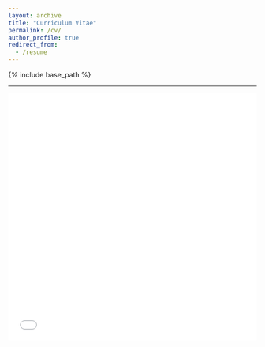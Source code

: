 ```yaml
---
layout: archive
title: "Curriculum Vitae"
permalink: /cv/
author_profile: true
redirect_from:
  - /resume
---
```


{% include base_path %}
<hr />
<iframe src="/files/cv.pdf" width="100%" height="500" frameborder="no" border="0" marginwidth="0" marginheight="0"></iframe>

<!--
# Education
## University of Hyderabad
  Integrated MA in Economics (2023) <br>
  * Dissertation: 
<hr />

# Skills
## Technical:
* Python
* Tableau
* Stata
* Advanced Excel

## Other:
* Content Writing
* Persuasive Writing
* Presentation Skills

## Languages:
* Telugu
* Hindi
* English
<hr/>

# Work Experience  
## Sakonsa:
July 2021 - Present, Remote
* Working with a team of legal and economic interns to author a data-driven research paper on the impact of
  ”Protection of Children from Sexual Offences (POCSO) Act, 2012”.
* Currently preparing literature reviews of existing research and analyzing the pattern of POCSO cases to identify 
  gaps in research.

## Society for Elimination of Rural Poverty:
April 2021 - June 2021, Visakhapatnam, Andhra Pradesh
* Prepared questionnaire for field surveys conducted for impact assessment of **Bank Linkage** scheme of Andhra 
  Pradesh Government which enables Self Help Group members get access to low interest loans and empowers
  them to pursue income generating activities.
* Prepared briefs for weekly meetings by developing insights from cleaning large data sets on excel regarding the  
  implementation of activities of **Stree Nidhi** program of Andhra Pradesh Government which includes rising 
  loans from commercial banks to provide short term business loans and loans for financial exigencies to and Self Help Group members.
    
## District Rural Development Agency:
November 2020 - February 2021, Visakhapatnam, Andhra Pradesh
* Compiled reports and provided administrative and assistance for the implementation of different **Pension Schemes** for transgender community, unmarried or divorced single       women, widows, fishermen, weavers, disabled and senior citizens.
* Drafted notes, policy briefs and prepared presentations for meetings regarding the implementation of **Rural Retail Chain**
  scheme of Andhra Pradesh Government which provides a marketing platforms for products made by Self help group members.
<hr />

# Positions of Responsibility
## Global Action Ambassador:
January, 2019 - January, 2020
* Undertook advocacy responsibilities as part of this status awarded by Studec International and Youth Now (Partner
  of UN habitat) at Global Goals Summit in Kuala Lumpur, Malaysia on 22nd January, 2019.Trained a team and
  conducted awareness sessions about UN sustainable development goals in government schools and low-cost private schools.
 
## Content Writer for UoH Student's Union:
September, 2018 - February, 2019
* Researched and wrote content for informative posters for Students’ Union at University of Hyderabad on various  
  political and administrative issues pertaining to campus life and in general.

## Teaching Volunteer at eVidyaloka:
 Academic Year 2020 - 2021
 * Taught English to government school students from rural areas on Skype during the pandemic year as a volunteer at
  eVidyaloka, an educational social enterprise working towards improving the quality of education in remote and rural
  villages of India.

## Teaching Volunteer at Turn the Bus:
Present
* Developing videos on economics and history for underprivileged high school students in the state of Bihar.
 <hr />

# Scholastic Achievements:
* Been awarded partial scholarship to pursue a dual degree at Asia Pacific University, Malaysia and Staffordshire
  University (United Kingdom) in recognition of project work done at Global Goals Summit,2019.
* Secured all India rank of 26 in entrance examination for Integrated MA course at University of Hyderabad in June 2018.
* Achieved 99 percent grade in **Data for Effective Policy Making**, a course of study offered by IDB x Inter-American Development Bank (Banque interamericaine de developpement)
* Secured Gold medal in **Indian National Aptitude Talent Search Olympiad - Final Level** in 2016.
<hr />

# Publications
  <ul>{% for post in site.publications %}
    {% include archive-single-cv.html %}
  {% endfor %}</ul>
  
<!---
======
  <ul>{% for post in site.talks %}
    {% include archive-single-talk-cv.html %}
  {% endfor %}</ul>
  
Teaching
======
  <ul>{% for post in site.teaching %}
    {% include archive-single-cv.html %}
  {% endfor %}</ul>
  
Service and leadership
======
* Currently signed in to 43 different slack teams
--> 


